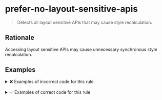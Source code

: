 # prefer-no-layout-sensitive-apis

> Detects all layout sensitive APIs that may cause style recalculation.

## Rationale

Accessing layout sensitive APIs may cause unnecessary synchronous style recalculation.

## Examples

<details>
<summary>❌ Examples of incorrect code for this rule</summary>

```ts
el.offsetLeft += 10;
```

```ts
el.scrollTop = 0;
```

```ts
const { innerWidth: elemWidth } = elem;
```

```ts
const maxChildWidth = Array.from(el.children).reduce(
  (acc, { clientWidth }) => Math.max(acc, clientWidth),
  0
);
```

```ts
document.getElementById('foo').innerText = 'bar';
```

```ts
const orientation = el.clientHeight > el.clientWidth ? 'portrait' : 'landscape';
```

```ts
const { x, y, width, height } = el.getBoundingClientRect();
```

```ts
el.scrollIntoView();
```

```ts
function isElementInViewport(elem: HTMLElement): boolean {
  const rect = elem.getBoundingClientRect();
  return (
    rect.top >= 0 &&
    rect.left >= 0 &&
    rect.bottom <=
      (window.innerHeight || document.documentElement.clientHeight) &&
    rect.right <= (window.innerWidth || document.documentElement.clientWidth)
  );
}

if (!isElementInViewport(el)) {
  el.scrollIntoView();
  (el.firstChild as HTMLInputElement).focus();
}
```

</details>

<br />

<details>
<summary>✅ Examples of correct code for this rule</summary>

```ts
const el = document.getElementById('myEl');
el.addEventListener('click', () => {
  console.log('element clicked');
});
```

</details>
